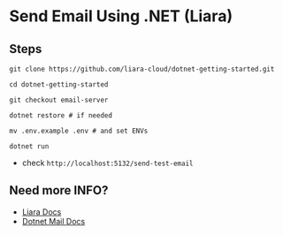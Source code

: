 # Send Email Using .NET (Liara)
## Steps
```
git clone https://github.com/liara-cloud/dotnet-getting-started.git
```
```
cd dotnet-getting-started
```
```
git checkout email-server
```
```
dotnet restore # if needed
```
```
mv .env.example .env # and set ENVs
```
```
dotnet run
```
- check `http://localhost:5132/send-test-email`

## Need more INFO?
- [Liara Docs](https://docs.liara.ir/email-server/how-tos/connect-via-platform/dotnet/)
- [Dotnet Mail Docs](https://learn.microsoft.com/en-us/dotnet/api/system.net.mail?view=net-8.0)
